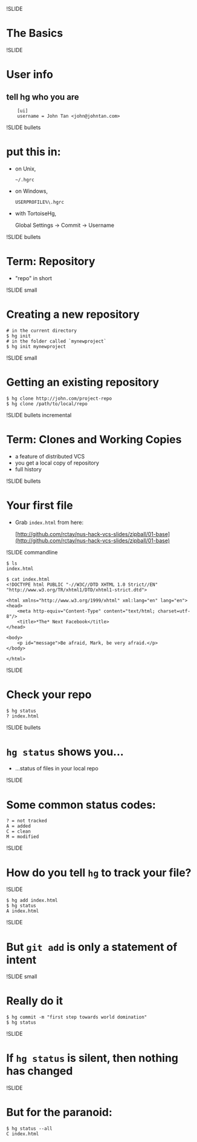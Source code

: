 !SLIDE

# The Basics #

!SLIDE

# User info #

## tell hg who you are ##

		[ui]
		username = John Tan <john@johntan.com>

!SLIDE bullets

# put this in:
- on Unix,

  `~/.hgrc`

- on Windows,

  `USERPROFILE%\.hgrc`

- with TortoiseHg,

  Global Settings -> Commit -> Username

!SLIDE bullets

# Term: Repository #

* "repo" in short

!SLIDE small
# Creating a new repository #

	# in the current directory
	$ hg init
	# in the folder called `mynewproject`
	$ hg init mynewproject

!SLIDE small

# Getting an existing repository #

	$ hg clone http://john.com/project-repo
	$ hg clone /path/to/local/repo

!SLIDE bullets incremental

# Term: Clones and Working Copies #
* a feature of distributed VCS
* you get a local copy of repository
* full history

!SLIDE bullets

# Your first file

- Grab `index.html` from here:

  [http://github.com/rctay/nus-hack-vcs-slides/zipball/01-base](http://github.com/rctay/nus-hack-vcs-slides/zipball/01-base)

!SLIDE commandline

	$ ls
	index.html

	$ cat index.html
	<!DOCTYPE html PUBLIC "-//W3C//DTD XHTML 1.0 Strict//EN"
	"http://www.w3.org/TR/xhtml1/DTD/xhtml1-strict.dtd">

	<html xmlns="http://www.w3.org/1999/xhtml" xml:lang="en" lang="en">
	<head>
		<meta http-equiv="Content-Type" content="text/html; charset=utf-8"/>
		<title>*The* Next Facebook</title>
	</head>

	<body>
		<p id="message">Be afraid, Mark, be very afraid.</p>
	</body>

	</html>

!SLIDE

# Check your repo

	$ hg status
	? index.html

!SLIDE bullets

# `hg status` shows you...
- ...status of files in your local repo

!SLIDE

# Some common status codes:

	? = not tracked
	A = added
	C = clean
	M = modified

!SLIDE

# How do you tell `hg` to track your file?

!SLIDE

	$ hg add index.html
	$ hg status
	A index.html

!SLIDE

# But `git add` is only a statement of intent

!SLIDE small

# Really do it

	$ hg commit -m "first step towards world domination"
	$ hg status

!SLIDE

# If `hg status` is silent, then nothing has changed

!SLIDE

# But for the paranoid:

	$ hg status --all
	C index.html
